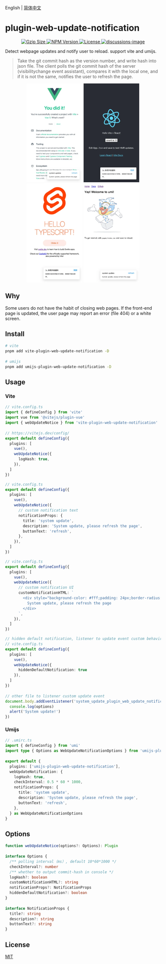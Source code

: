 English | [简体中文](./README.zh-CN.md)

# plugin-web-update-notification

<p align="center">
    <a href="https://unpkg.com/browse/vite-plugin-web-update-notification/dist/webUpdateNoticeInjectScript.js">
      <img src="https://img.badgesize.io/https://unpkg.com/vite-plugin-web-update-notification/dist/webUpdateNoticeInjectScript.js?compression=gzip&style=flat-square" alt="Gzip Size" />
    </a>
    <a href="https://www.npmjs.com/package/vite-plugin-web-update-notification">
      <img src="https://img.shields.io/npm/v/vite-plugin-web-update-notification.svg?style=flat-square&colorB=51C838" alt="NPM Version" />
    </a>
    <a href="https://github.com/GreatAuk/vite-plugin-web-update-notification/blob/master/LICENSE">
      <img src="https://img.shields.io/badge/license-MIT-brightgreen.svg?style=flat-square" alt="License" />
    </a>
    <a href="https://github.com/GreatAuk/vite-plugin-web-update-notification/discussions">
      <img src="https://img.shields.io/badge/discussions-on%20github-blue?style=flat-square&colorB=51C838" alt="discussions-image" />
    </a>
    <br>
</p>


Detect webpage updates and notify user to reload. support vite and umijs.

> Take the git commit hash as the version number, and write hash into json file. The client polls the git commit hash of the server (visibilitychange event assistant), compares it with the local one, and if it is not the same, notifies the user to refresh the page.

<p align="center">
  <img width="180" src="./images/vue_example.webp">
  <img width="180" src="./images/react_example.webp">
  <img width="180" src="./images/svelte_example.webp">
  <img width="180" src="./images/react_umi_example.webp">
</p>

## Why

Some users do not have the habit of closing web pages. If the front-end page is updated, the user page may report an error (file 404) or a white screen.

## Install

```bash
# vite
pnpm add vite-plugin-web-update-notification -D

# umijs
pnpm add umijs-plugin-web-update-notification -D
```

## Usage

### Vite

```ts
// vite.config.ts
import { defineConfig } from 'vite'
import vue from '@vitejs/plugin-vue'
import { webUpdateNotice } from 'vite-plugin-web-update-notification'

// https://vitejs.dev/config/
export default defineConfig({
  plugins: [
    vue(),
    webUpdateNotice({
      logHash: true,
    }),
  ]
})
```

```ts
// vite.config.ts
export default defineConfig({
  plugins: [
    vue(),
    webUpdateNotice({
      // custom notification text
      notificationProps: {
        title: 'system update',
        description: 'System update, please refresh the page',
        buttonText: 'refresh',
      },
    }),
  ]
})
```

```ts
// vite.config.ts
export default defineConfig({
  plugins: [
    vue(),
    webUpdateNotice({
      // custom notification UI
      customNotificationHTML: `
        <div style="background-color: #fff;padding: 24px;border-radius: 4px;position: fixed;top: 24px;right: 24px;border: 1px solid;">
          System update, please refresh the page
        </div>
      `,
    }),
  ]
})
```

```ts
// hidden default notification, listener to update event custom behavir.
// vite.config.ts
export default defineConfig({
  plugins: [
    vue(),
    webUpdateNotice({
      hiddenDefaultNotification: true
    }),
  ]
})

// other file to listener custom update event
document.body.addEventListener('system_update_plugin_web_update_notification', (options) => {
  console.log(options)
  alert('System update!')
})
```

### Umijs

```ts
// .umirc.ts
import { defineConfig } from 'umi'
import type { Options as WebUpdateNotificationOptions } from 'umijs-plugin-web-update-notification'

export default {
  plugins: ['umijs-plugin-web-update-notification'],
  webUpdateNotification: {
    logHash: true,
    checkInterval: 0.5 * 60 * 1000,
    notificationProps: {
      title: 'system update',
      description: 'System update, please refresh the page',
      buttonText: 'refresh',
    },
  } as WebUpdateNotificationOptions
}
```

## Options

```ts
function webUpdateNotice(options?: Options): Plugin

interface Options {
  /** polling interval（ms）, default 10*60*1000 */
  checkInterval?: number
  /** whether to output commit-hash in console */
  logHash?: boolean
  customNotificationHTML?: string
  notificationProps?: NotificationProps
  hiddenDefaultNotification?: boolean
}

interface NotificationProps {
  title?: string
  description?: string
  buttonText?: string
}
```

## License

[MIT](./LICENSE)
